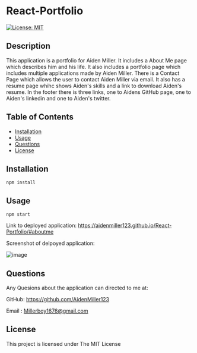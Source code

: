 # React-Portfolio

 [![License: MIT](https://img.shields.io/badge/License-MIT-yellow.svg)](https://opensource.org/licenses/MIT)


  ## Description
  
  This application is a portfolio for Aiden Miller. It includes a About Me page which describes him and his life. It also includes a portfolio page which includes multiple applications made by Aiden Miller. There is a 
  Contact Page which allows the user to contact Aiden Miller via email. It also has a resume page whihc shows Aiden's skills and a link to download Aiden's resume. In the footer there is three links, one to Aidens 
  GitHub page, one to Aiden's linkedin and one to Aiden's twitter.
  

  
  ## Table of Contents
  
  - [Installation](#installation)
  - [Usage](#usage)
  - [Questions](#questions)
  - [License](#license)
  
  ## Installation

  ```
  npm install 
  ```

  ## Usage
  ```
  npm start
  ```
  Link to deployed application: https://aidenmiller123.github.io/React-Portfolio/#aboutme 
  
  Screenshot of delpoyed application:
  
  ![image](https://github.com/AidenMiller123/Tech-Blog-MVC/assets/123018143/eca914ce-1d51-4313-8a09-3b9014869db0)
  
  
  ## Questions
  
  Any Quesions about the application can directed to me at:
  
  GitHub: https://github.com/AidenMiller123
  
  Email : Millerboy1676@gmail.com
  
  
  ## License
  
  This project is licensed under The MIT License
